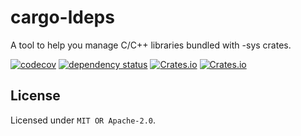 # cargo-ldeps

A tool to help you manage C/C++ libraries bundled with -sys crates.

[![codecov](https://codecov.io/gh/qryxip/cargo-ldeps/branch/main/graph/badge.svg)](https://codecov.io/gh/qryxip/cargo-ldeps/branch/main)
[![dependency status](https://deps.rs/repo/github/qryxip/cargo-ldeps/status.svg)](https://deps.rs/repo/github/qryxip/cargo-ldeps)
[![Crates.io](https://img.shields.io/crates/v/cargo-ldeps.svg)](https://crates.io/crates/cargo-ldeps)
[![Crates.io](https://img.shields.io/crates/l/cargo-ldeps.svg)](https://crates.io/crates/cargo-ldeps)

## License

Licensed under `MIT OR Apache-2.0`.
